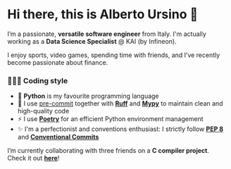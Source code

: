 # Hi there, this is Alberto Ursino 👋

I’m a passionate, **versatile software engineer** from Italy. I'm actually working as a **Data Science Specialist** @ KAI (by Infineon).

I enjoy sports, video games, spending time with friends, and I’ve recently become passionate about finance.

### 👩🏼‍💻 Coding style

- 🐍 **Python** is my favourite programming language
- 🧼 I use [pre-commit](https://pre-commit.com/) together with **[Ruff](https://github.com/astral-sh/ruff)** and [**Mypy**](https://github.com/python/mypy) to maintain clean and high-quality code
- ⚡ I use **[Poetry](https://python-poetry.org/)** for an efficient Python environment management
- ✨ I'm a perfectionist and conventions enthusiast: I strictly follow [**PEP 8**](https://peps.python.org/pep-0008/) and [**Conventional Commits**](https://www.conventionalcommits.org/en/v1.0.0/)

I’m currently collaborating with three friends on a **C compiler project**. Check it out [**here**](https://github.com/d-u-d-e/c-compiler)!
